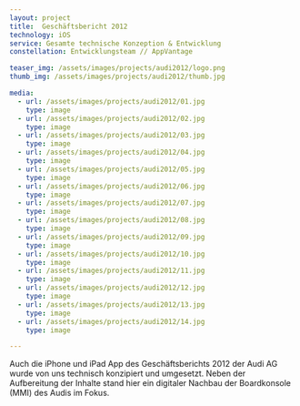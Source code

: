```yaml
---
layout: project
title:  Geschäftsbericht 2012
technology: iOS
service: Gesamte technische Konzeption & Entwicklung
constellation: Entwicklungsteam // AppVantage

teaser_img: /assets/images/projects/audi2012/logo.png
thumb_img: /assets/images/projects/audi2012/thumb.jpg

media:
  - url: /assets/images/projects/audi2012/01.jpg
    type: image
  - url: /assets/images/projects/audi2012/02.jpg
    type: image
  - url: /assets/images/projects/audi2012/03.jpg
    type: image
  - url: /assets/images/projects/audi2012/04.jpg
    type: image
  - url: /assets/images/projects/audi2012/05.jpg
    type: image           
  - url: /assets/images/projects/audi2012/06.jpg
    type: image
  - url: /assets/images/projects/audi2012/07.jpg
    type: image
  - url: /assets/images/projects/audi2012/08.jpg
    type: image
  - url: /assets/images/projects/audi2012/09.jpg
    type: image
  - url: /assets/images/projects/audi2012/10.jpg
    type: image
  - url: /assets/images/projects/audi2012/11.jpg
    type: image
  - url: /assets/images/projects/audi2012/12.jpg
    type: image
  - url: /assets/images/projects/audi2012/13.jpg
    type: image
  - url: /assets/images/projects/audi2012/14.jpg
    type: image

---
```


Auch die iPhone und iPad App des Geschäftsberichts 2012 der Audi AG wurde von uns technisch konzipiert und umgesetzt. Neben der Aufbereitung der Inhalte stand hier ein digitaler Nachbau der Boardkonsole (MMI) des Audis im Fokus.